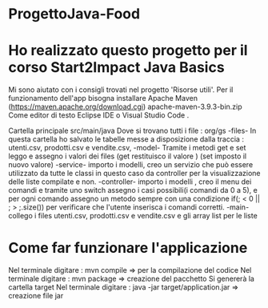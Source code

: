 # ProgettoJava-Food

<h1> Ho realizzato questo progetto per il corso Start2Impact Java Basics </h1>

Mi sono aiutato con i consigli trovati nel progetto 'Risorse utili'.
Per il funzionamento dell'app bisogna installare  Apache Maven (https://maven.apache.org/download.cgi) apache-maven-3.9.3-bin.zip
Come editor di testo Eclipse IDE o Visual Studio Code .



Cartella principale src/main/java 
Dove si trovano tutti i file : org/gs
-files- In questa cartella ho salvato le tabelle messe a disposizione dalla traccia :  utenti.csv, prodotti.csv e vendite.csv,
-model- Tramite i metodi get e set leggo e assegno i valori dei files (get restituisco il valore ) (set imposto il nuovo valore)
-service- importo i modelli, creo un servizio che può essere utilizzato da tutte le classi in questo caso da controller per la visualizzazione delle liste compilate e non.
-controller- importo i modelli , creo il menu dei comandi e tramite uno switch assegno i casi possibili(i comandi da 0 a 5), e per ogni comando 
assegno un metodo sempre con una condizione if(; < 0 || ; > ;.size()) per verificare che l'utente inserisca i comandi corretti.
-main- collego i files utenti.csv, prodotti.csv e vendite.csv e gli array list per le liste 


<h1> Come far funzionare l'applicazione</h1>
Nel terminale digitare : mvn compile      => per la compilazione del codice
Nel terminale digitare : mvn package      => creazione del pacchetto 
Si genererà la cartella target 
Nel terminale digitare : java -jar target/application.jar    => creazione file jar




